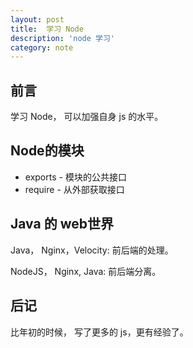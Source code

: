 ```yaml
---
layout: post
title:  学习 Node
description: 'node 学习'
category: note
---
```


## 前言

学习 Node， 可以加强自身 js 的水平。

## Node的模块

* exports - 模块的公共接口
* require - 从外部获取接口

## Java 的 web世界

Java， Nginx，Velocity: 前后端的处理。

NodeJS， Nginx, Java: 前后端分离。


## 后记

比年初的时候， 写了更多的 js，更有经验了。